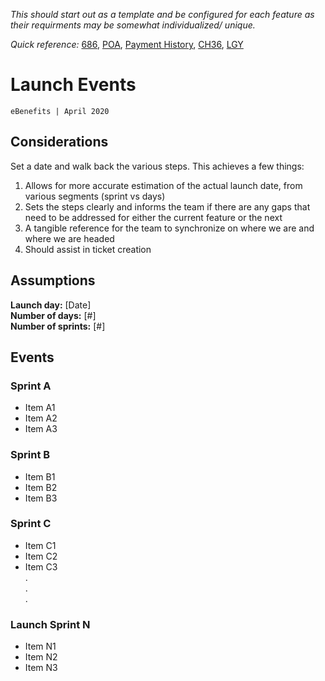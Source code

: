 _This should start out as a template and be configured for each feature as their requirments may be somewhat individualized/ unique._  

_Quick reference:_ [686](https://#), [POA](https://#), [Payment History](https://#), [CH36](https://#), [LGY](https://#)
# Launch Events
`eBenefits | April 2020`
## Considerations
Set a date and walk back the various steps.  This achieves a few things:
1. Allows for more accurate estimation of the actual launch date, from various segments (sprint vs days)
2. Sets the steps clearly and informs the team if there are any gaps that need to be addressed for either the current feature or the next
3. A tangible reference for the team to synchronize on where we are and where we are headed
4. Should assist in ticket creation
## Assumptions
**Launch day:** [Date]  
**Number of days:** [#]  
**Number of sprints:** [#]  
## Events
### Sprint A
- Item A1
- Item A2
- Item A3
### Sprint B
- Item B1
- Item B2
- Item B3
### Sprint C
- Item C1
- Item C2
- Item C3  
.  
.  
.  
   
### Launch Sprint N
- Item N1
- Item N2
- Item N3
